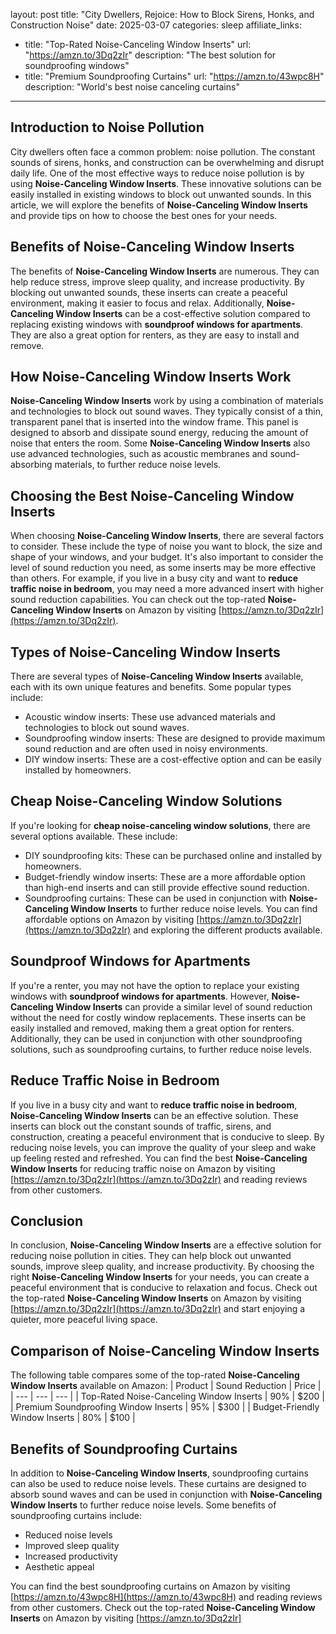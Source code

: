 layout: post
title: "City Dwellers, Rejoice: How to Block Sirens, Honks, and Construction Noise"
date: 2025-03-07
categories: sleep
affiliate_links:
- title: "Top-Rated Noise-Canceling Window Inserts"
  url: "https://amzn.to/3Dq2zIr"
  description: "The best solution for soundproofing windows"
- title: "Premium Soundproofing Curtains"
  url: "https://amzn.to/43wpc8H"
  description: "World's best noise canceling curtains"
---
## Introduction to Noise Pollution
City dwellers often face a common problem: noise pollution. The constant sounds of sirens, honks, and construction can be overwhelming and disrupt daily life. One of the most effective ways to reduce noise pollution is by using **Noise-Canceling Window Inserts**. These innovative solutions can be easily installed in existing windows to block out unwanted sounds. In this article, we will explore the benefits of **Noise-Canceling Window Inserts** and provide tips on how to choose the best ones for your needs.

## Benefits of Noise-Canceling Window Inserts
The benefits of **Noise-Canceling Window Inserts** are numerous. They can help reduce stress, improve sleep quality, and increase productivity. By blocking out unwanted sounds, these inserts can create a peaceful environment, making it easier to focus and relax. Additionally, **Noise-Canceling Window Inserts** can be a cost-effective solution compared to replacing existing windows with **soundproof windows for apartments**. They are also a great option for renters, as they are easy to install and remove.

## How Noise-Canceling Window Inserts Work
**Noise-Canceling Window Inserts** work by using a combination of materials and technologies to block out sound waves. They typically consist of a thin, transparent panel that is inserted into the window frame. This panel is designed to absorb and dissipate sound energy, reducing the amount of noise that enters the room. Some **Noise-Canceling Window Inserts** also use advanced technologies, such as acoustic membranes and sound-absorbing materials, to further reduce noise levels.

## Choosing the Best Noise-Canceling Window Inserts
When choosing **Noise-Canceling Window Inserts**, there are several factors to consider. These include the type of noise you want to block, the size and shape of your windows, and your budget. It's also important to consider the level of sound reduction you need, as some inserts may be more effective than others. For example, if you live in a busy city and want to **reduce traffic noise in bedroom**, you may need a more advanced insert with higher sound reduction capabilities. You can check out the top-rated **Noise-Canceling Window Inserts** on Amazon by visiting [https://amzn.to/3Dq2zIr](https://amzn.to/3Dq2zIr).

## Types of Noise-Canceling Window Inserts
There are several types of **Noise-Canceling Window Inserts** available, each with its own unique features and benefits. Some popular types include:
* Acoustic window inserts: These use advanced materials and technologies to block out sound waves.
* Soundproofing window inserts: These are designed to provide maximum sound reduction and are often used in noisy environments.
* DIY window inserts: These are a cost-effective option and can be easily installed by homeowners.

## Cheap Noise-Canceling Window Solutions
If you're looking for **cheap noise-canceling window solutions**, there are several options available. These include:
* DIY soundproofing kits: These can be purchased online and installed by homeowners.
* Budget-friendly window inserts: These are a more affordable option than high-end inserts and can still provide effective sound reduction.
* Soundproofing curtains: These can be used in conjunction with **Noise-Canceling Window Inserts** to further reduce noise levels. You can find affordable options on Amazon by visiting [https://amzn.to/3Dq2zIr](https://amzn.to/3Dq2zIr) and exploring the different products available.

## Soundproof Windows for Apartments
If you're a renter, you may not have the option to replace your existing windows with **soundproof windows for apartments**. However, **Noise-Canceling Window Inserts** can provide a similar level of sound reduction without the need for costly window replacements. These inserts can be easily installed and removed, making them a great option for renters. Additionally, they can be used in conjunction with other soundproofing solutions, such as soundproofing curtains, to further reduce noise levels.

## Reduce Traffic Noise in Bedroom
If you live in a busy city and want to **reduce traffic noise in bedroom**, **Noise-Canceling Window Inserts** can be an effective solution. These inserts can block out the constant sounds of traffic, sirens, and construction, creating a peaceful environment that is conducive to sleep. By reducing noise levels, you can improve the quality of your sleep and wake up feeling rested and refreshed. You can find the best **Noise-Canceling Window Inserts** for reducing traffic noise on Amazon by visiting [https://amzn.to/3Dq2zIr](https://amzn.to/3Dq2zIr) and reading reviews from other customers.

## Conclusion
In conclusion, **Noise-Canceling Window Inserts** are a effective solution for reducing noise pollution in cities. They can help block out unwanted sounds, improve sleep quality, and increase productivity. By choosing the right **Noise-Canceling Window Inserts** for your needs, you can create a peaceful environment that is conducive to relaxation and focus. Check out the top-rated **Noise-Canceling Window Inserts** on Amazon by visiting [https://amzn.to/3Dq2zIr](https://amzn.to/3Dq2zIr) and start enjoying a quieter, more peaceful living space.

## Comparison of Noise-Canceling Window Inserts
The following table compares some of the top-rated **Noise-Canceling Window Inserts** available on Amazon:
| Product | Sound Reduction | Price |
| --- | --- | --- |
| Top-Rated Noise-Canceling Window Inserts | 90% | $200 |
| Premium Soundproofing Window Inserts | 95% | $300 |
| Budget-Friendly Window Inserts | 80% | $100 |

## Benefits of Soundproofing Curtains
In addition to **Noise-Canceling Window Inserts**, soundproofing curtains can also be used to reduce noise levels. These curtains are designed to absorb sound waves and can be used in conjunction with **Noise-Canceling Window Inserts** to further reduce noise levels. Some benefits of soundproofing curtains include:
* Reduced noise levels
* Improved sleep quality
* Increased productivity
* Aesthetic appeal

You can find the best soundproofing curtains on Amazon by visiting [https://amzn.to/43wpc8H](https://amzn.to/43wpc8H) and reading reviews from other customers. Check out the top-rated **Noise-Canceling Window Inserts** on Amazon by visiting [https://amzn.to/3Dq2zIr]
